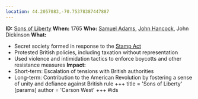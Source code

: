 ```yaml
---
location: 44.2057083,-70.75378387447887
---
```

**ID:** [Sons of Liberty](./../sons-of-liberty/)
**When:** 1765
**Who:** [Samuel Adams](./../samuel-adams/), [John Hancock](./../john-hancock/), John Dickinson
**What:**
* Secret society formed in response to the [Stamp Act](./../stamp-act/)
* Protested British policies, including taxation without representation
* Used violence and intimidation tactics to enforce boycotts and other resistance measures
**Impact:**
* Short-term: Escalation of tensions with British authorities
* Long-term: Contribution to the American Revolution by fostering a sense of unity and defiance against British rule
+++
 title = 'Sons of Liberty'
[params]
	author = 'Carson West'
+++
#ids